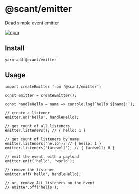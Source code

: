 # @scant/emitter

Dead simple event emitter

[![npm](https://img.shields.io/npm/v/@scant/emitter.svg)](https://www.npmjs.com/package/@scant/emitter)

## Install

```
yarn add @scant/emitter
```

## Usage

```
import createEmitter from '@scant/emitter';

const emitter = createEmitter();

const handleHello = name => console.log(`hello ${name}!`);

// create a listener
emitter.on('hello', handleHello);

// get count of all listeners
emitter.listeners(); // { hello: 1 }

// get count of listeners by name
emitter.listeners('hello'); // { hello: 1 }
emitter.listeners('farewell'); // { farewell: 0 }

// emit the event, with a payload
emitter.emit('hello', 'world');

// remove the listener
emitter.off('hello', handleHello);

// or, remove ALL listeners on the event
// emitter.off('hello');
```
